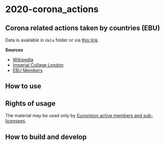 # 2020-corona_actions

## Corona related actions taken by countries (EBU)

Data is available in `data` folder or via [this link](https://docs.google.com/spreadsheets/d/1Tt83x8vIMeZwYzsYJlxzz7hqfi3gTSpyaz1bB1olwCw/edit#gid=0). 

**Sources**
* [Wikipedia](https://en.wikipedia.org/wiki/Timeline_of_the_COVID-19_pandemic_in_the_United_Kingdom)
* [Imperial Collage London](https://mrc-ide.github.io/covid19estimates/)
* [EBU Members](http://ebu.ch/members)

## How to use

## Rights of usage

The material may be used only by [Eurovision active members and sub-licensees](https://www.ebu.ch/eurovision-news/members-and-sublicensees).

## How to build and develop
